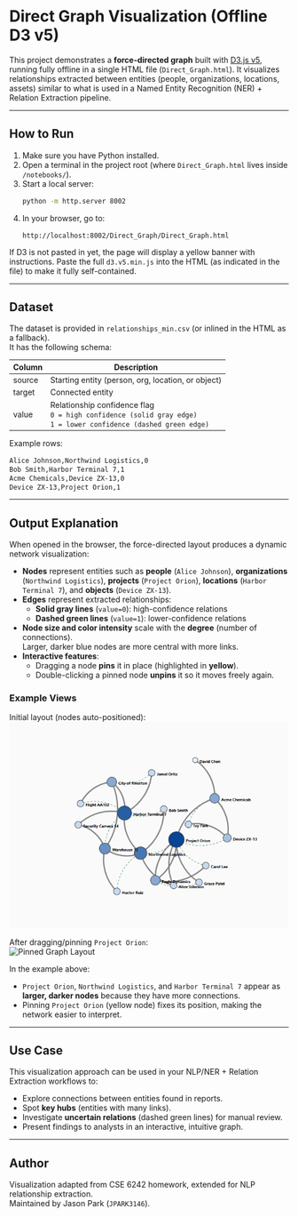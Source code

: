 # Direct Graph Visualization (Offline D3 v5)

This project demonstrates a **force-directed graph** built with [D3.js v5](https://d3js.org/), running fully offline in a single HTML file (`Direct_Graph.html`). It visualizes relationships extracted between entities (people, organizations, locations, assets) similar to what is used in a Named Entity Recognition (NER) + Relation Extraction pipeline.

---

## How to Run

1. Make sure you have Python installed.
2. Open a terminal in the project root (where `Direct_Graph.html` lives inside `/notebooks/`).  
3. Start a local server:
   ```bash
   python -m http.server 8002
   ```
4. In your browser, go to:
   ```
   http://localhost:8002/Direct_Graph/Direct_Graph.html
   ```

If D3 is not pasted in yet, the page will display a yellow banner with instructions. Paste the full `d3.v5.min.js` into the HTML (as indicated in the file) to make it fully self-contained.

---

## Dataset

The dataset is provided in `relationships_min.csv` (or inlined in the HTML as a fallback).  
It has the following schema:

| Column  | Description |
|---------|-------------|
| source  | Starting entity (person, org, location, or object) |
| target  | Connected entity |
| value   | Relationship confidence flag <br> `0 = high confidence (solid gray edge)` <br> `1 = lower confidence (dashed green edge)` |

Example rows:

```csv
Alice Johnson,Northwind Logistics,0
Bob Smith,Harbor Terminal 7,1
Acme Chemicals,Device ZX-13,0
Device ZX-13,Project Orion,1
```

---

## Output Explanation

When opened in the browser, the force-directed layout produces a dynamic network visualization:

- **Nodes** represent entities such as **people** (`Alice Johnson`), **organizations** (`Northwind Logistics`), **projects** (`Project Orion`), **locations** (`Harbor Terminal 7`), and **objects** (`Device ZX-13`).
- **Edges** represent extracted relationships:
  - **Solid gray lines** (`value=0`): high-confidence relations
  - **Dashed green lines** (`value=1`): lower-confidence relations
- **Node size and color intensity** scale with the **degree** (number of connections).  
  Larger, darker blue nodes are more central with more links.
- **Interactive features**:
  - Dragging a node **pins** it in place (highlighted in **yellow**).
  - Double-clicking a pinned node **unpins** it so it moves freely again.

### Example Views

Initial layout (nodes auto-positioned):  
![Initial Graph Layout](images/initial.png)

After dragging/pinning `Project Orion`:  
![Pinned Graph Layout](images/pinned.png)

In the example above:
- `Project Orion`, `Northwind Logistics`, and `Harbor Terminal 7` appear as **larger, darker nodes** because they have more connections.
- Pinning `Project Orion` (yellow node) fixes its position, making the network easier to interpret.

---

## Use Case

This visualization approach can be used in your NLP/NER + Relation Extraction workflows to:
- Explore connections between entities found in reports.
- Spot **key hubs** (entities with many links).
- Investigate **uncertain relations** (dashed green lines) for manual review.
- Present findings to analysts in an interactive, intuitive graph.

---

## Author

Visualization adapted from CSE 6242 homework, extended for NLP relationship extraction.  
Maintained by Jason Park (`JPARK3146`).
